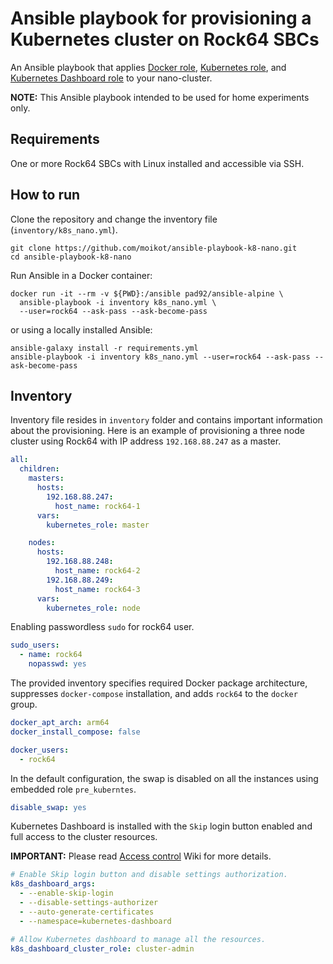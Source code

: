 # Ansible playbook for provisioning a Kubernetes cluster on Rock64 SBCs

An Ansible playbook that applies [Docker role](https://galaxy.ansible.com/geerlingguy/docker), [Kubernetes role](https://galaxy.ansible.com/geerlingguy/kubernetes), and [Kubernetes Dashboard role](https://galaxy.ansible.com/moikot/k8s_dashboard) to your nano-cluster.

**NOTE:** This Ansible playbook intended to be used for home experiments only.

## Requirements

One or more Rock64 SBCs with Linux installed and accessible via SSH.

## How to run

Clone the repository and change the inventory file (`inventory/k8s_nano.yml`).

```shell
git clone https://github.com/moikot/ansible-playbook-k8-nano.git
cd ansible-playbook-k8-nano
```

Run Ansible in a Docker container:

```shell
docker run -it --rm -v ${PWD}:/ansible pad92/ansible-alpine \
  ansible-playbook -i inventory k8s_nano.yml \
  --user=rock64 --ask-pass --ask-become-pass
```

or using a locally installed Ansible:

```shell
ansible-galaxy install -r requirements.yml
ansible-playbook -i inventory k8s_nano.yml --user=rock64 --ask-pass --ask-become-pass
```


## Inventory

Inventory file resides in `inventory` folder and contains important information about the provisioning. Here is an example of provisioning a three node cluster using Rock64 with IP address `192.168.88.247` as a master.

```yaml
all:
  children:
    masters:
      hosts:
        192.168.88.247:
          host_name: rock64-1
      vars:
        kubernetes_role: master

    nodes:
      hosts:
        192.168.88.248:
          host_name: rock64-2
        192.168.88.249:
          host_name: rock64-3
      vars:
        kubernetes_role: node
```

Enabling passwordless `sudo` for rock64 user.

```yaml
sudo_users:
  - name: rock64
    nopasswd: yes
```

The provided inventory specifies required Docker package architecture, suppresses `docker-compose` installation, and adds `rock64` to the `docker` group.

```yaml
docker_apt_arch: arm64
docker_install_compose: false

docker_users:
  - rock64
```

In the default configuration, the swap is disabled on all the instances using embedded role `pre_kuberntes`.

```yaml
disable_swap: yes
```

Kubernetes Dashboard is installed with the `Skip` login button enabled and full access to the cluster resources.

**IMPORTANT:** Please read [Access control](https://github.com/kubernetes/dashboard/wiki/Access-control) Wiki for more details.

```yaml
# Enable Skip login button and disable settings authorization.
k8s_dashboard_args:
  - --enable-skip-login
  - --disable-settings-authorizer
  - --auto-generate-certificates
  - --namespace=kubernetes-dashboard

# Allow Kubernetes dashboard to manage all the resources.
k8s_dashboard_cluster_role: cluster-admin
```
